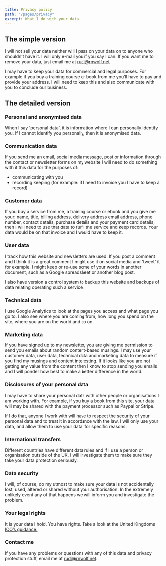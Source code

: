 ```yaml
---
title: Privacy policy
path: "/pages/privacy"
excerpt: What I do with your data.
---
```


## The simple version

I will not sell your data neither will I pass on your data on to anyone who shouldn’t have it.
I will only e-mail you if you say I can.
If you want me to remove your data, just email me at rudi@rnwolf.net

I may have to keep your data for commercial and legal purposes. For example if you buy a training course or book from me you’ll have to pay and provide your address. I will need to keep this and also communicate with you to conclude our business.

## The detailed version

### Personal and anonymised data

When I say 'personal data', it is information where I can personally identify you. If I cannot identify you personally, then it is anonymised data.

### Communication data

If you send me an email, social media message, post or information through the contact or newsletter forms on my website I will need to do something with it this data for the purposes of:

* communicating with you
* recording keeping (for example: if I need to invoice you I have to keep a record) 

### Customer data

If you buy a service from me, a training course or ebook and you give me your: name, title, billing address, delivery address email address, phone number, contact details, purchase details and your payment card details, then I will need to use that data to fulfil the service and keep records. Your data would be on that invoice and I would have to keep it.

### User data

I track how this website and newsletters are used. If you post a comment and I think it is a great comment I might use it on social media and 'tweet' it for example. I might keep or re-use some of your words in another document, such as a Google spreadsheet or another blog post.

I also have version a control system to backup this website and backups of data relating operating such a service.

### Technical data

I use Google Analytics to look at the pages you access and what page you go to. I also see where you are coming from, how long you spend on the site, where you are on the world and so on.

### Marketing data

If you have signed up to my newsletter, you are giving me permission to send you emails about random content-based musings. I may use your customer data, user data, technical data and marketing data to measure if you find my musings and content interesting. If it looks like you are not getting any value from the content then I know to stop sending you emails and I will ponder how best to make a better difference in the world.

### Disclosures of your personal data

I may have to share your personal data with other people or organisations I am working with. For example, if you buy a book from this site, your data will may be shared with the payment processor such as Paypal or Stripe.

If I do that, anyone I work with will have to respect the security of your personal data and to treat it in accordance with the law. I will only use your data, and allow them to use your data, for specific reasons.

### International transfers

Different countries have different data rules and if I use a person or organisation outside of the UK, I will investigate them to make sure they take your data protection seriously.

### Data security

I will, of course, do my utmost to make sure your data is not accidentally lost, used, altered or shared without your authorisation. In the extremely unlikely event any of that happens we will inform you and investigate the problem.

### Your legal rights

It is your data I hold. You have rights. Take a look at the United Kingdoms [ICO’s guidance.](https://ico.org.uk/for-organisations/guide-to-the-general-data-protection-regulation-gdpr/individual-rights/)

### Contact me

If you have any problems or questions with any of this data and privacy protection stuff, email me at rudi@rnwolf.net.
